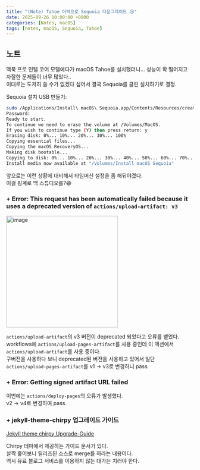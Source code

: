 ```yaml
---
title: "(Note) Tahoe 어택으로 Sequoia 다운그레이드 😢"
date: 2025-09-26 10:00:00 +0900
categories: [Notes, macOS]
tags: [notes, macOS, Sequoia, Tahoe]
---
```


## 노트
맥북 프로 인텔 코어 모델에다가 macOS Tahoe를 설치했더니… 성능이 확 떨어지고 자잘한 문제들이 너무 많았다..  
이대로는 도저히 쓸 수가 없겠다 싶어서 결국 Sequoia를 클린 설치하기로 결정.

Sequoia 설치 USB 만들기:
```bash
sudo /Applications/Install\ macOS\ Sequoia.app/Contents/Resources/createinstallmedia --volume /Volumes/MacOS
Password:
Ready to start.
To continue we need to erase the volume at /Volumes/MacOS.
If you wish to continue type (Y) then press return: y
Erasing disk: 0%... 10%... 20%... 30%... 100%
Copying essential files...
Copying the macOS RecoveryOS...
Making disk bootable...
Copying to disk: 0%... 10%... 20%... 30%... 40%... 50%... 60%... 70%... 80%... 90%... 100%
Install media now available at "/Volumes/Install macOS Sequoia"
```

앞으로는 이런 상황에 대비해서 타임머신 설정을 좀 해둬야겠다.  
이걸 핑계로 맥 스튜디오를?😄

### + Error: This request has been automatically failed because it uses a deprecated version of `actions/upload-artifact: v3`

<img width="300" alt="image" src="https://github.com/user-attachments/assets/d2b5e4fb-19ce-49bd-a467-bc08db4ac50a" />

`actions/upload-artifact`의 v3 버전이 deprecated 되었다고 오류를 뱉었다.  
workflows에 `actions/upload-pages-artifact`를 사용 중인데 이 액션에서 `actions/upload-artifact`를 사용 중이다.  
구버전을 사용하다 보니 deprecated된 버전을 사용하고 있어서 일단 `actions/upload-pages-artifact`를 v1 -> v3로 변경하니 pass.  

### + Error: Getting signed artifact URL failed

이번에는 `actions/deploy-pages`의 오류가 발생했다.  
v2 -> v4로 변경하여 pass.  

### + jekyll-theme-chirpy 업그레이드 가이드

[Jekyll theme chirpy Upgrade-Guide](https://github.com/cotes2020/jekyll-theme-chirpy/wiki/Upgrade-Guide)

Chirpy 테마에서 제공하는 가이드 문서가 있다.  
살짝 훑어보니 릴리즈된 소스로 merge를 하라는 내용이다.  
역시 유료 블로그 서비스를 이용하지 않는 대가는 치러야 한다.

